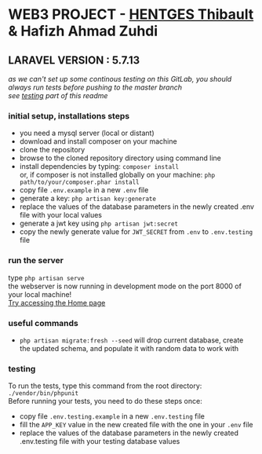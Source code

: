 # WEB3 PROJECT - [HENTGES Thibault](https://thentges.github.io/) & Hafizh Ahmad Zuhdi
## LARAVEL VERSION : 5.7.13
*as we can't set up some continous testing on this GitLab, you should always run tests before pushing to the master branch <br> see [testing](#testing) part of this readme*

### initial setup, installations steps
- you need a mysql server (local or distant)
- download and install composer on your machine
- clone the repository
- browse to the cloned repository directory using command line
- install dependencies by typing:
    ```composer install``` <br/>
    or, if composer is not installed globally on your machine:
    ```php path/to/your/composer.phar install```
- copy file ```.env.example``` in a new ```.env``` file
- generate a key:  ```php artisan key:generate```
- replace the values of the database parameters in the newly created .env file with your local values
- generate a jwt key using ```php artisan jwt:secret```
- copy the newly generate value for ```JWT_SECRET``` from ```.env``` to ```.env.testing``` file

### run the server
type  ```php artisan serve``` <br/>
the webserver is now running in development mode on the port 8000 of your local machine!<br>
[Try accessing the Home page](http://127.0.0.1:8000/)

### useful commands
- ```php artisan migrate:fresh --seed``` will drop current database, create the updated schema, and populate it with random data to work with

### testing
To run the tests, type this command from the root directory: ```./vendor/bin/phpunit``` <br/>
Before running your tests, you need to do these steps once:
- copy file ```.env.testing.example``` in a new ```.env.testing``` file
- fill the ```APP_KEY``` value in the new created file with the one in your  ```.env``` file
- replace the values of the database parameters in the newly created .env.testing file with your testing database values
